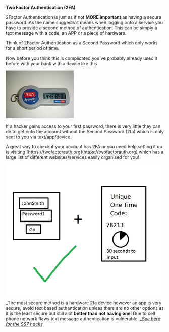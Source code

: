 **Two Factor Authentication \(2FA\)**

2Factor Authentication is just as if not **MORE important** as having a secure password. As the name suggests it means when logging onto a service you have to provide a second method of authentication. This can be simply a text message with a code, an APP or a piece of hardware.

Think of 2Factor Authentication as a Second Password which only works for a short period of time.

Now before you think this is complicated you've probably already used it before with your bank with a devise like this

![](/assets/2fa-device.png)

If a hacker gains access to your first password, there is very little they can do to get onto the account without the Second Password \(2fa\) which is only sent to you via text/app/device.

A great way to check if your account has 2FA or you need help setting it up is visiting [https://twofactorauth.org](https://twofactorauth.org) which has a large list of different websites/services easily organised for you!

![](/assets/2fa.png)

_The most secure method is a hardware 2fa device however an app is very secure, avoid text based authentication unless there are no other options as it is the least secure but still alot **better than not having one**! Due to cell phone network flaws text message authentication is vulnerable. _[_See here for the SS7 hacks_](http://www.ibtimes.co.uk/ss7-hack-cyber-thieves-exploit-worldwide-mobile-network-flaw-drain-bank-accounts-1620014)

